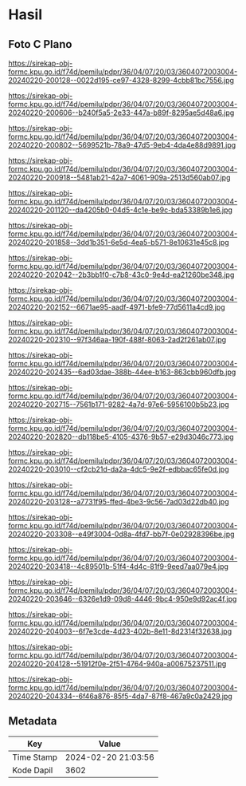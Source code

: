 # Hasil

## Foto C Plano

https://sirekap-obj-formc.kpu.go.id/f74d/pemilu/pdpr/36/04/07/20/03/3604072003004-20240220-200128--0022d195-ce97-4328-8299-4cbb81bc7556.jpg

https://sirekap-obj-formc.kpu.go.id/f74d/pemilu/pdpr/36/04/07/20/03/3604072003004-20240220-200606--b240f5a5-2e33-447a-b89f-8295ae5d48a6.jpg

https://sirekap-obj-formc.kpu.go.id/f74d/pemilu/pdpr/36/04/07/20/03/3604072003004-20240220-200802--5699521b-78a9-47d5-9eb4-4da4e88d9891.jpg

https://sirekap-obj-formc.kpu.go.id/f74d/pemilu/pdpr/36/04/07/20/03/3604072003004-20240220-200918--5481ab21-42a7-4061-909a-2513d560ab07.jpg

https://sirekap-obj-formc.kpu.go.id/f74d/pemilu/pdpr/36/04/07/20/03/3604072003004-20240220-201120--da4205b0-04d5-4c1e-be9c-bda53389b1e6.jpg

https://sirekap-obj-formc.kpu.go.id/f74d/pemilu/pdpr/36/04/07/20/03/3604072003004-20240220-201858--3dd1b351-6e5d-4ea5-b571-8e10631e45c8.jpg

https://sirekap-obj-formc.kpu.go.id/f74d/pemilu/pdpr/36/04/07/20/03/3604072003004-20240220-202042--2b3bb1f0-c7b8-43c0-9e4d-ea21260be348.jpg

https://sirekap-obj-formc.kpu.go.id/f74d/pemilu/pdpr/36/04/07/20/03/3604072003004-20240220-202152--6671ae95-aadf-4971-bfe9-77d5611a4cd9.jpg

https://sirekap-obj-formc.kpu.go.id/f74d/pemilu/pdpr/36/04/07/20/03/3604072003004-20240220-202310--97f346aa-190f-488f-8063-2ad2f261ab07.jpg

https://sirekap-obj-formc.kpu.go.id/f74d/pemilu/pdpr/36/04/07/20/03/3604072003004-20240220-202435--6ad03dae-388b-44ee-b163-863cbb960dfb.jpg

https://sirekap-obj-formc.kpu.go.id/f74d/pemilu/pdpr/36/04/07/20/03/3604072003004-20240220-202715--7561b171-9282-4a7d-97e6-5956100b5b23.jpg

https://sirekap-obj-formc.kpu.go.id/f74d/pemilu/pdpr/36/04/07/20/03/3604072003004-20240220-202820--db118be5-4105-4376-9b57-e29d3046c773.jpg

https://sirekap-obj-formc.kpu.go.id/f74d/pemilu/pdpr/36/04/07/20/03/3604072003004-20240220-203010--cf2cb21d-da2a-4dc5-9e2f-edbbac65fe0d.jpg

https://sirekap-obj-formc.kpu.go.id/f74d/pemilu/pdpr/36/04/07/20/03/3604072003004-20240220-203128--a7731f95-ffed-4be3-9c56-7ad03d22db40.jpg

https://sirekap-obj-formc.kpu.go.id/f74d/pemilu/pdpr/36/04/07/20/03/3604072003004-20240220-203308--e49f3004-0d8a-4fd7-bb7f-0e02928396be.jpg

https://sirekap-obj-formc.kpu.go.id/f74d/pemilu/pdpr/36/04/07/20/03/3604072003004-20240220-203418--4c89501b-51f4-4d4c-81f9-9eed7aa079e4.jpg

https://sirekap-obj-formc.kpu.go.id/f74d/pemilu/pdpr/36/04/07/20/03/3604072003004-20240220-203646--6326e1d9-09d8-4446-9bc4-950e9d92ac4f.jpg

https://sirekap-obj-formc.kpu.go.id/f74d/pemilu/pdpr/36/04/07/20/03/3604072003004-20240220-204003--6f7e3cde-4d23-402b-8e11-8d2314f32638.jpg

https://sirekap-obj-formc.kpu.go.id/f74d/pemilu/pdpr/36/04/07/20/03/3604072003004-20240220-204128--51912f0e-2f51-4764-940a-a00675237511.jpg

https://sirekap-obj-formc.kpu.go.id/f74d/pemilu/pdpr/36/04/07/20/03/3604072003004-20240220-204334--6f46a876-85f5-4da7-87f8-467a9c0a2429.jpg


## Metadata

| Key        | Value               |
| ---------- | ------------------- |
| Time Stamp | 2024-02-20 21:03:56 |
| Kode Dapil | 3602                |



